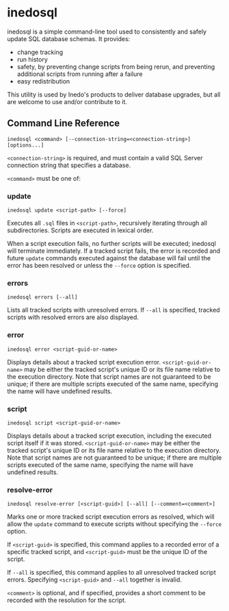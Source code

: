 # inedosql

inedosql is a simple command-line tool used to consistently and safely update SQL database schemas. It provides:

 - change tracking
 - run history
 - safety, by preventing change scripts from being rerun, and preventing additional scripts from running after a failure
 - easy redistribution

This utility is used by Inedo's products to deliver database upgrades, but all are welcome to
use and/or contribute to it.

## Command Line Reference

    inedosql <command> [--connection-string=<connection-string>] [options...]

`<connection-string>` is required, and must contain a valid SQL Server connection string that specifies a database.

`<command>` must be one of:

### update

    inedosql update <script-path> [--force]

Executes all `.sql` files in `<script-path>`, recursively iterating through all subdirectories.
Scripts are executed in lexical order.

When a script execution fails, no further scripts will be executed; inedosql will terminate immediately.
If a tracked script fails, the error is recorded and future `update` commands executed against the database
will fail until the error has been resolved or unless the `--force` option is specified.

### errors

    inedosql errors [--all]

Lists all tracked scripts with unresolved errors. If `--all` is specified, tracked scripts with resolved
errors are also displayed.

### error

    inedosql error <script-guid-or-name>

Displays details about a tracked script execution error. `<script-guid-or-name>` may be either the
tracked script's unique ID or its file name relative to the execution directory. Note that script names
are not guaranteed to be unique; if there are multiple scripts executed of the same name, specifying
the name will have undefined results.

### script

    inedosql script <script-guid-or-name>

Displays details about a tracked script execution, including the executed script itself if it was stored.
`<script-guid-or-name>` may be either the tracked script's unique ID or its file name relative to
the execution directory. Note that script names are not guaranteed to be unique; if there are multiple
scripts executed of the same name, specifying the name will have undefined results.

### resolve-error

    inedosql resolve-error [<script-guid>] [--all] [--comment=<comment>]

Marks one or more tracked script execution errors as resolved, which will allow the `update` command
to execute scripts without specifying the `--force` option.

If `<script-guid>` is specified, this command applies to a recorded error of a specific tracked
script, and `<script-guid>` must be the unique ID of the script.

If `--all` is specified, this command applies to all unresolved tracked script errors. Specifying
`<script-guid>` and `--all` together is invalid.

`<comment>` is optional, and if specified, provides a short comment to be recorded with the
resolution for the script.
